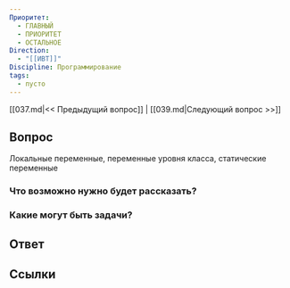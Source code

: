 ```yaml
---
Приоритет:
  - ГЛАВНЫЙ
  - ПРИОРИТЕТ
  - ОСТАЛЬНОЕ
Direction:
  - "[[ИВТ]]" 
Discipline: Программирование 
tags:
  - пусто
---
```

[[037.md|<< Предыдущий вопрос]] | [[039.md|Следующий вопрос >>]]
## Вопрос

Локальные переменные, переменные уровня класса, статические переменные

### Что возможно нужно будет рассказать?

### Какие могут быть задачи?

## Ответ

## Ссылки
